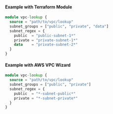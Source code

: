 #### Example with Terraform Module
```terraform
module vpc-lookup {
  source = "path/to/vpc/lookup"
  subnet_groups = ["public", "private", "data"]
  subnet_regex = {
    public  = "public-subnet-1*"
    private = "private-subnet-1*"
    data    = "private-subnet-2*"
  }
}
```

#### Example with AWS VPC Wizard
```terraform
module vpc-lookup {
  source = "path/to/vpc/lookup"
  subnet_groups = ["public", "private"]
  subnet_regex = {
    public  = "*-subnet-public*"
    private = "*-subnet-private*"
  }
}
```